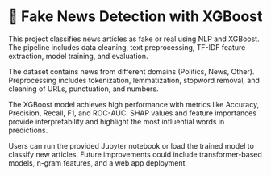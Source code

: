 # 📰 Fake News Detection with XGBoost

This project classifies news articles as fake or real using NLP and XGBoost. The pipeline includes data cleaning, text preprocessing, TF-IDF feature extraction, model training, and evaluation.

The dataset contains news from different domains (Politics, News, Other). Preprocessing includes tokenization, lemmatization, stopword removal, and cleaning of URLs, punctuation, and numbers.

The XGBoost model achieves high performance with metrics like Accuracy, Precision, Recall, F1, and ROC-AUC. SHAP values and feature importances provide interpretability and highlight the most influential words in predictions.

Users can run the provided Jupyter notebook or load the trained model to classify new articles. Future improvements could include transformer-based models, n-gram features, and a web app deployment.
